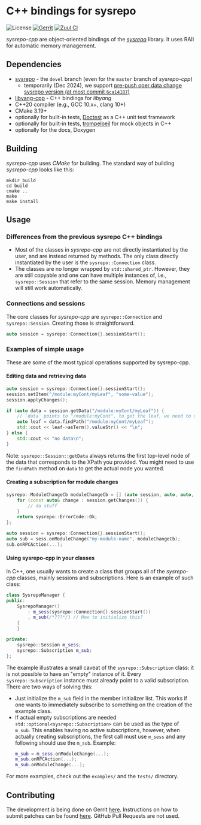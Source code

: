 # C++ bindings for sysrepo

![License](https://img.shields.io/github/license/sysrepo/sysrepo-cpp)
[![Gerrit](https://img.shields.io/badge/patches-via%20Gerrit-blue)](https://gerrit.cesnet.cz/q/project:CzechLight/sysrepo-cpp)
[![Zuul CI](https://img.shields.io/badge/zuul-checked-blue)](https://zuul.gerrit.cesnet.cz/t/public/buildsets?project=CzechLight/sysrepo-cpp)

*sysrepo-cpp* are object-oriented bindings of the [*sysrepo*](https://github.com/sysrepo/sysrepo) library.
It uses RAII for automatic memory management.

## Dependencies
- [sysrepo](https://github.com/sysrepo/sysrepo) - the `devel` branch (even for the `master` branch of *sysrepo-cpp*)
  - temporarily (Dec 2024), we support [pre-push oper data change sysrepo version (at most commit `6ca14187`)](https://github.com/sysrepo/sysrepo/commit/6ca141878bc22818acbcfc1090085a2f929151b5)
- [libyang-cpp](https://github.com/CESNET/libyang-cpp) - C++ bindings for *libyang*
- C++20 compiler (e.g., GCC 10.x+, clang 10+)
- CMake 3.19+
- optionally for built-in tests, [Doctest](https://github.com/onqtam/doctest/) as a C++ unit test framework
- optionally for built-in tests, [trompeloeil](https://github.com/rollbear/trompeloeil) for mock objects in C++
- optionally for the docs, Doxygen

## Building
*sysrepo-cpp* uses *CMake* for building. The standard way of building *sysrepo-cpp* looks like this:
```
mkdir build
cd build
cmake ..
make
make install
```
## Usage
### Differences from the previous sysrepo C++ bindings
- Most of the classes in *sysrepo-cpp* are not directly instantiated by the user, and are instead returned by methods.
  The only class directly instantiated by the user is the `sysrepo::Connection` class.
- The classes are no longer wrapped by `std::shared_ptr`. However, they are still copyable and one can have multiple
  instances of, i.e., `sysrepo::Session` that refer to the same session. Memory management will still work
  automatically.

### Connections and sessions
The core classes for *sysrepo-cpp* are `sysrepo::Connection` and `sysrepo::Session`. Creating those is straightforward.
```cpp
auto session = sysrepo::Connection{}.sessionStart();
```
### Examples of simple usage
These are some of the most typical operations supported by sysrepo-cpp.

#### Editing data and retrieving data
```cpp
auto session = sysrepo::Connection{}.sessionStart();
session.setItem("/module:myCont/myLeaf", "some-value");
session.applyChanges();

if (auto data = session.getData("/module:myCont/myLeaf")) {
    // `data` points to "/module:myCont", to get the leaf, we need to use findPath
    auto leaf = data.findPath("/module:myCont/myLeaf");
    std::cout << leaf->asTerm().valueStr() << "\n";
} else {
    std::cout << "no data\n";
}
```
Note: `sysrepo::Session::getData` always returns the first top-level node of the data that corresponds to the XPath you
provided. You might need to use the `findPath` method on `data` to get the actual node you wanted.

#### Creating a subscription for module changes
```cpp
sysrepo::ModuleChangeCb moduleChangeCb = [] (auto session, auto, auto, auto, auto, auto) {
    for (const auto& change : session.getChanges()) {
        // do stuff
    }
    return sysrepo::ErrorCode::Ok;
};

auto session = sysrepo::Connection{}.sessionStart();
auto sub = sess.onModuleChange("my-module-name", moduleChangeCb);
sub.onRPCAction(...);
```

#### Using sysrepo-cpp in your classes
In C++, one usually wants to create a class that groups all of the *sysrepo-cpp* classes, mainly sessions
and subscriptions. Here is an example of such class:
```cpp
class SysrepoManager {
public:
    SysrepoManager()
        : m_sess(sysrepo::Connection{}.sessionStart())
        , m_sub(/*???*/) // How to initialize this?
    {
    }

private:
    sysrepo::Session m_sess;
    sysrepo::Subscription m_sub;
};
```
The example illustrates a small caveat of the `sysrepo::Subscription` class: it is not possible to have an "empty"
instance of it. Every `sysrepo::Subscription` instance must already point to a valid subscription. There are two ways of
solving this:
- Just initialize the `m_sub` field in the member initializer list. This works if one wants to immediately subscribe to
  something on the creation of the example class.
- If actual empty subscriptions are needed `std::optional<sysrepo::Subscription>` can be used as the type of `m_sub`.
  This enables having no active subscriptions, however, when actually creating subscriptions, the first call must use
  `m_sess` and any following should use the `m_sub`. Example:
  ```cpp
  m_sub = m_sess.onModuleChange(...);
  m_sub.onRPCAction(...);
  m_sub.onModuleChange(...);
  ```

For more examples, check out the `examples/` and the `tests/` directory.

## Contributing
The development is being done on Gerrit [here](https://gerrit.cesnet.cz/q/project:CzechLight/sysrepo-cpp). Instructions
on how to submit patches can be found
[here](https://gerrit.cesnet.cz/Documentation/intro-gerrit-walkthrough-github.html). GitHub Pull Requests are not used.
